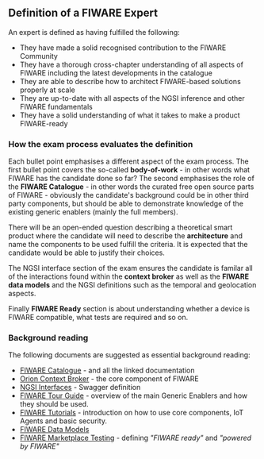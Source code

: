 ## Definition of a FIWARE Expert

An expert is defined as having fulfilled the following:

-   They have made a solid recognised contribution to the FIWARE Community
-   They have a thorough cross-chapter understanding of all aspects of FIWARE including the latest developments in the
    catalogue
-   They are able to describe how to architect FIWARE-based solutions properly at scale
-   They are up-to-date with all aspects of the NGSI inference and other FIWARE fundamentals
-   They have a solid understanding of what it takes to make a product FIWARE-ready

### How the exam process evaluates the definition

Each bullet point emphasises a different aspect of the exam process. The first bullet point covers the so-called
**body-of-work** - in other words what FIWARE has the candidate done so far? The second emphasises the role of the
**FIWARE Catalogue** - in other words the curated free open source parts of FIWARE - obviously the candidate's
background could be in other third party components, but should be able to demonstrate knowledge of the existing generic
enablers (mainly the full members).

There will be an open-ended question describing a theoretical smart product where the candidate will need to describe
the **architecture** and name the components to be used fulfill the criteria. It is expected that the candidate would be
able to justify their choices.

The NGSI interface section of the exam ensures the candidate is familar all of the interactions found within the
**context broker** as well as the **FIWARE data models** and the NGSI definitions such as the temporal and geolocation
aspects.

Finally **FIWARE Ready** section is about understanding whether a device is FIWARE compatible, what tests are required
and so on.

### Background reading

The following documents are suggested as essential background reading:

-   [FIWARE Catalogue](https://www.fiware.org/developers/catalogue/) - and all the linked documentation
-   [Orion Context Broker](https://fiware-orion.readthedocs.io/en/master/) - the core component of FIWARE
-   [NGSI Interfaces](https://swagger.lab.fiware.org/?url=https://raw.githubusercontent.com/Fiware/specifications/master/OpenAPI/ngsiv2/ngsiv2-openapi.json#/) -
    Swagger definition
-   [FIWARE Tour Guide](https://www.fiware.org/developers/tour-guide/) - overview of the main Generic Enablers and how
    they should be used.
-   [FIWARE Tutorials](http://fiware-tutorials.readthedocs.io/) - introduction on how to use core components, IoT Agents
    and basic security.
-   [FIWARE Data Models](https://fiware-datamodels.readthedocs.io/en/latest/)
-   [FIWARE Marketplace Testing](https://fiware-requirements.readthedocs.org/) - defining _"FIWARE
    ready"_ and _"powered by FIWARE"_
